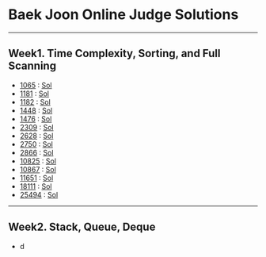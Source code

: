 # Baek Joon Online Judge Solutions
---
## Week1. Time Complexity, Sorting, and Full Scanning
* [1065](https://www.acmicpc.net/problem/1065) : [Sol](https://github.com/JoonHyeok-hozy-Kim/algorithm_study/blob/main/BaekJoon/Solutions/Week1/Sol_01_220913_1065.py)
* [1181](https://www.acmicpc.net/problem/1181) : [Sol](https://github.com/JoonHyeok-hozy-Kim/algorithm_study/blob/main/BaekJoon/Solutions/Week1/Sol_02_220913_1181.py)
* [1182](https://www.acmicpc.net/problem/1182) : [Sol](https://github.com/JoonHyeok-hozy-Kim/algorithm_study/blob/main/BaekJoon/Solutions/Week1/Sol_03_220914_1182.py)
* [1448](https://www.acmicpc.net/problem/1448) : [Sol](https://github.com/JoonHyeok-hozy-Kim/algorithm_study/blob/main/BaekJoon/Solutions/Week1/Sol_04_220914_1448.py)
* [1476](https://www.acmicpc.net/problem/1476) : [Sol](https://github.com/JoonHyeok-hozy-Kim/algorithm_study/blob/main/BaekJoon/Solutions/Week1/Sol_05_220915_1476.py)
* [2309](https://www.acmicpc.net/problem/2309) : [Sol](https://github.com/JoonHyeok-hozy-Kim/algorithm_study/blob/main/BaekJoon/Solutions/Week1/Sol_06_220915_2309.py)
* [2628](https://www.acmicpc.net/problem/2628) : [Sol](https://github.com/JoonHyeok-hozy-Kim/algorithm_study/blob/main/BaekJoon/Solutions/Week1/Sol_07_220915_2628.py)
* [2750](https://www.acmicpc.net/problem/2750) : [Sol](https://github.com/JoonHyeok-hozy-Kim/algorithm_study/blob/main/BaekJoon/Solutions/Week1/Sol_08_220915_2750.py)
* [2866](https://www.acmicpc.net/problem/2866) : [Sol](https://github.com/JoonHyeok-hozy-Kim/algorithm_study/blob/main/BaekJoon/Solutions/Week1/Sol_09_220916_2866.py)
* [10825](https://www.acmicpc.net/problem/10825) : [Sol](https://github.com/JoonHyeok-hozy-Kim/algorithm_study/blob/main/BaekJoon/Solutions/Week1/Sol_10_220916_10825.py)
* [10867](https://www.acmicpc.net/problem/10867) : [Sol](https://github.com/JoonHyeok-hozy-Kim/algorithm_study/blob/main/BaekJoon/Solutions/Week1/Sol_11_220916_10867.py)
* [11651](https://www.acmicpc.net/problem/11651) : [Sol](https://github.com/JoonHyeok-hozy-Kim/algorithm_study/blob/main/BaekJoon/Solutions/Week1/Sol_12_220917_11651.py)
* [18111](https://www.acmicpc.net/problem/18111) : [Sol](https://github.com/JoonHyeok-hozy-Kim/algorithm_study/blob/main/BaekJoon/Solutions/Week1/Sol_13_220917_18111.py)
* [25494](https://www.acmicpc.net/problem/25494) : [Sol](https://github.com/JoonHyeok-hozy-Kim/algorithm_study/blob/main/BaekJoon/Solutions/Week1/Sol_01_220917_25494.py)
---
## Week2. Stack, Queue, Deque
* d